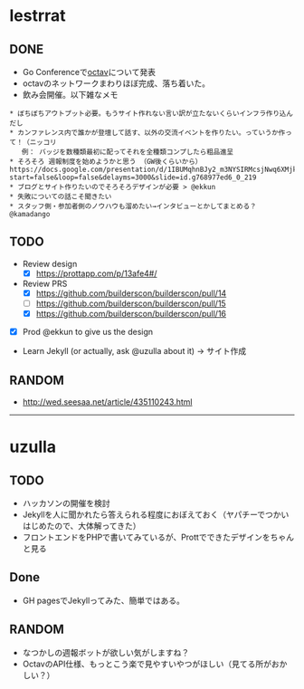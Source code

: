 # lestrrat

## DONE

* Go Conferenceで[octav](https://github.com/builderscon/octav)について発表
* octavのネットワークまわりほぼ完成、落ち着いた。
* 飲み会開催。以下雑なメモ

```
* ぼちぼちアウトプット必要。もうサイト作れない言い訳が立たないくらいインフラ作り込んだし
* カンファレンス内で誰かが登壇して話す、以外の交流イベントを作りたい。っていうか作って！（ニッコリ
   例： バッジを数種類最初に配ってそれを全種類コンプしたら粗品進呈
* そろそろ 週報制度を始めようかと思う （GW後くらいから） https://docs.google.com/presentation/d/1IBUMqhnBJy2_m3NYSIRMcsjNwq6XMjkFkBd4RO15gu8/pub?start=false&loop=false&delayms=3000&slide=id.g768977ed6_0_219
* ブログとサイト作りたいのでそろそろデザインが必要 > @ekkun
* 失敗についての話こそ聞きたい
* スタッフ側・参加者側のノウハウも溜めたい→インタビューとかしてまとめる？ @kamadango
```

## TODO

* Review design
  * [x] https://prottapp.com/p/13afe4#/
* Review PRS 
  * [x] https://github.com/builderscon/builderscon/pull/14
  * [ ] https://github.com/builderscon/builderscon/pull/15
  * [x] https://github.com/builderscon/builderscon/pull/16
* [x] Prod @ekkun to give us the design
* Learn Jekyll (or actually, ask @uzulla about it) -> サイト作成

## RANDOM

* http://wed.seesaa.net/article/435110243.html

***

# uzulla

## TODO

* ハッカソンの開催を検討
* Jekyllを人に聞かれたら答えられる程度におぼえておく（ヤパチーでつかいはじめたので、大体解ってきた）
* フロントエンドをPHPで書いてみているが、Prottでできたデザインをちゃんと見る

## Done

* GH pagesでJekyllってみた、簡単ではある。

## RANDOM

* なつかしの週報ボットが欲しい気がしますね？
* OctavのAPI仕様、もっとこう楽で見やすいやつがほしい（見てる所がおかしい？）
